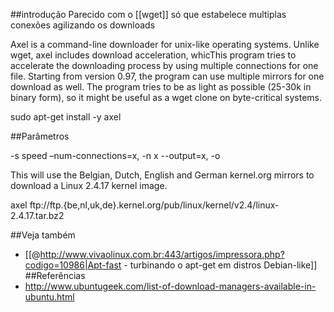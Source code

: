 ##introdução
Parecido com o [[wget]] só que estabelece multiplas conexões agilizando os downloads

Axel is a command-line downloader for unix-like 
operating systems. Unlike wget, axel includes download 
acceleration, whicThis program tries to accelerate the 
downloading process by using multiple connections for 
one file. Starting from version 0.97, the program can 
use multiple mirrors for one download as well. The 
program tries to be as light as possible (25-30k in 
binary form), so it might be useful as a wget clone 
on byte-critical systems.

sudo apt-get install -y axel

##Parâmetros

-s speed
–num-connections=x, -n x
--output=x, -o

This will use the Belgian, Dutch, English and German kernel.org mirrors to download a Linux 2.4.17 kernel image.

axel ftp://ftp.{be,nl,uk,de}.kernel.org/pub/linux/kernel/v2.4/linux-2.4.17.tar.bz2

##Veja também
* [[@http://www.vivaolinux.com.br:443/artigos/impressora.php?codigo=10986|Apt-fast - turbinando o apt-get em distros Debian-like]] 
##Referências
* http://www.ubuntugeek.com/list-of-download-managers-available-in-ubuntu.html
